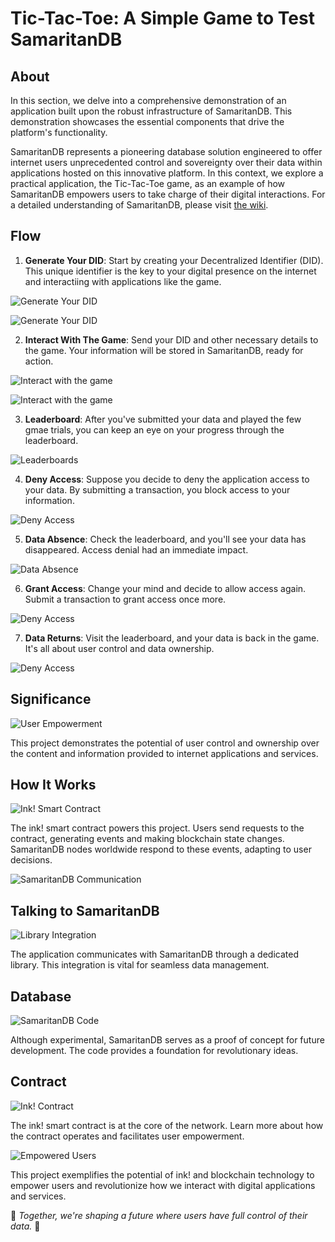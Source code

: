 # Tic-Tac-Toe: A Simple Game to Test SamaritanDB

## About

In this section, we delve into a comprehensive demonstration of an application built upon the robust infrastructure of SamaritanDB. This demonstration showcases the essential components that drive the platform's functionality.

SamaritanDB represents a pioneering database solution engineered to offer internet users unprecedented control and sovereignty over their data within applications hosted on this innovative platform. In this context, we explore a practical application, the Tic-Tac-Toe game, as an example of how SamaritanDB empowers users to take charge of their digital interactions.
For a detailed understanding of SamaritanDB, please visit [the wiki](https://algorealm.gitbook.io/samaritandb).

## Flow

1. **Generate Your DID**: Start by creating your Decentralized Identifier (DID). This unique identifier is the key to your digital presence on the internet and interactiing with applications like the game.

![Generate Your DID](https://github.com/thewoodfish/Tic-Tac-Toe/blob/main/public/img/screenshot-1.png)

![Generate Your DID](https://github.com/thewoodfish/Tic-Tac-Toe/blob/main/public/img/screen-2.png)

2. **Interact With The Game**: Send your DID and other necessary details to the game. Your information will be stored in SamaritanDB, ready for action.

![Interact with the game](https://github.com/thewoodfish/Tic-Tac-Toe/blob/main/public/img/screen-3.png)

![Interact with the game](https://github.com/thewoodfish/Tic-Tac-Toe/blob/main/public/img/screen-4.png)

3. **Leaderboard**: After you've submitted your data and played the few gmae trials, you can keep an eye on your progress through the leaderboard.

![Leaderboards](https://github.com/thewoodfish/Tic-Tac-Toe/blob/main/public/img/screen-5.png)

4. **Deny Access**: Suppose you decide to deny the application access to your data. By submitting a transaction, you block access to your information.

![Deny Access](https://github.com/thewoodfish/Tic-Tac-Toe/blob/main/public/img/screen-6.png)

5. **Data Absence**: Check the leaderboard, and you'll see your data has disappeared. Access denial had an immediate impact.

![Data Absence](https://github.com/thewoodfish/Tic-Tac-Toe/blob/main/public/img/screen-7.png)

6. **Grant Access**: Change your mind and decide to allow access again. Submit a transaction to grant access once more.

![Deny Access](https://github.com/thewoodfish/Tic-Tac-Toe/blob/main/public/img/screen-8.png)

7. **Data Returns**: Visit the leaderboard, and your data is back in the game. It's all about user control and data ownership.

![Deny Access](https://github.com/thewoodfish/Tic-Tac-Toe/blob/main/public/img/screen-6.png)


## Significance

![User Empowerment](user-empowerment-image.png)

This project demonstrates the potential of user control and ownership over the content and information provided to internet applications and services.

## How It Works

![Ink! Smart Contract](ink-contract-image.png)

The ink! smart contract powers this project. Users send requests to the contract, generating events and making blockchain state changes. SamaritanDB nodes worldwide respond to these events, adapting to user decisions.

![SamaritanDB Communication](communication-image.png)

## Talking to SamaritanDB

![Library Integration](library-integration-image.png)

The application communicates with SamaritanDB through a dedicated library. This integration is vital for seamless data management.

## Database

![SamaritanDB Code](samaritandb-code-image.png)

Although experimental, SamaritanDB serves as a proof of concept for future development. The code provides a foundation for revolutionary ideas.

## Contract

![Ink! Contract](ink-contract-image.png)

The ink! smart contract is at the core of the network. Learn more about how the contract operates and facilitates user empowerment.

![Empowered Users](empowered-users-image.png)

This project exemplifies the potential of ink! and blockchain technology to empower users and revolutionize how we interact with digital applications and services.

🚀 *Together, we're shaping a future where users have full control of their data.* 🚀
